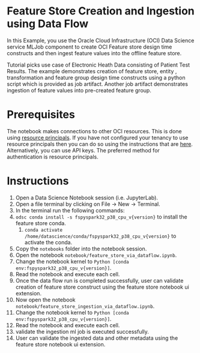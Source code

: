 Feature Store Creation and Ingestion using Data Flow
=====================

In this Example, you use the Oracle Cloud Infrastructure (OCI) Data Science service MLJob component to create OCI Feature store design time constructs and then ingest feature values into the offline feature store.

Tutorial picks use case of Electronic Heath Data consisting of Patient Test Results. The example demonstrates creation of feature store, entity , transformation and feature group design time constructs using a python script which is provided as job artifact. Another job artifact demonstrates ingestion of feature values into pre-created feature group.

# Prerequisites

The notebook makes connections to other OCI resources. This is done using [resource principals](https://docs.oracle.com/en-us/iaas/Content/Functions/Tasks/functionsaccessingociresources.htm). If you have not configured your tenancy to use resource principals then you can do so using the instructions that are [here](https://docs.oracle.com/en-us/iaas/data-science/using/create-dynamic-groups.htm). Alternatively, you can use API keys. The preferred method for authentication is resource principals.


# Instructions

1. Open a Data Science Notebook session (i.e. JupyterLab).
2. Open a file terminal by clicking on File -> New -> Terminal.
3. In the terminal run the following commands:
4. `odsc conda install -s fspyspark32_p38_cpu_v{version}` to install the feature store conda.
    1. `conda activate /home/datascience/conda/fspyspark32_p38_cpu_v{version}` to activate the conda.
5. Copy the `notebooks` folder into the notebook session.
6. Open the notebook `notebook/feature_store_via_dataflow.ipynb`.
7. Change the notebook kernel to `Python [conda env:fspyspark32_p38_cpu_v{version}]`.
8. Read the notebook and execute each cell.
9. Once the data flow run is completed successfully, user can validate creation of feature store construct using the feature store notebook ui extension.
10. Now open the notebook `notebook/feature_store_ingestion_via_dataflow.ipynb`.
11. Change the notebook kernel to `Python [conda env:fspyspark32_p38_cpu_v{version}]`.
12. Read the notebook and execute each cell.
13. validate the ingestion ml job is executed successfully.
14. User can validate the ingested data and other metadata using the feature store notebook ui extension.


